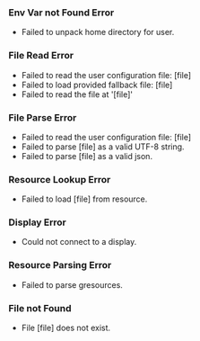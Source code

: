 ### Env Var not Found Error
- Failed to unpack home directory for user.

### File Read Error
- Failed to read the user configuration file: [file]
- Failed to load provided fallback file: [file]
- Failed to read the file at '[file]'

### File Parse Error
- Failed to read the user configuration file: [file]
- Failed to parse [file] as a valid UTF-8 string.
- Failed to parse [file] as a valid json.

### Resource Lookup Error
- Failed to load [file] from resource.

### Display Error
- Could not connect to a display.

### Resource Parsing Error
- Failed to parse gresources.

### File not Found
- File [file] does not exist.

